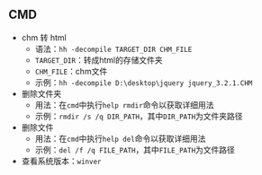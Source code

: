 ## CMD 
* chm 转 html 
    * 语法：`hh -decompile TARGET_DIR CHM_FILE`
    * `TARGET_DIR`：转成html的存储文件夹
    * `CHM_FILE`：chm文件
    * 示例：`hh -decompile D:\desktop\jquery jquery_3.2.1.CHM`
* 删除文件夹
    * 用法：在`cmd`中执行`help rmdir`命令以获取详细用法
    * 示例：`rmdir /s /q DIR_PATH`，其中`DIR_PATH`为文件夹路径
* 删除文件
    * 用法：在`cmd`中执行`help del`命令以获取详细用法
    * 示例：`del /f /q FILE_PATH`，其中`FILE_PATH`为文件路径
* 查看系统版本：`winver`
